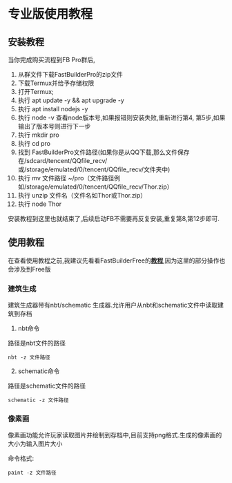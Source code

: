 # 专业版使用教程

## 安装教程

当你完成购买流程到FB Pro群后,

1. 从群文件下载FastBuilderPro的zip文件
2. 下载Termux并给予存储权限
3. 打开Termux;
4. 执行 apt update -y && apt upgrade -y 
5. 执行 apt install nodejs -y
6. 执行 node -v 查看node版本号,如果报错则安装失败,重新进行第4, 第5步,如果输出了版本号则进行下一步
7. 执行 mkdir pro
8. 执行 cd pro
9. 找到 FastBuilderPro文件路径(如果你是从QQ下载,那么文件保存在/sdcard/tencent/QQfile_recv/或/storage/emulated/0/tencent/QQfile_recv/文件夹中)
10. 执行 mv 文件路径 ~/pro（文件路径例如/storage/emulated/0/tencent/QQfile_recv/Thor.zip）
11. 执行 unzip 文件名（文件名如Thor或Thor.zip） 
12. 执行 node Thor

安装教程到这里也就结束了,后续启动FB不需要再反复安装,重复第8,第12步即可.

## 使用教程
在查看使用教程之前,我建议先看看FastBuilderFree的[**教程**](./tutorial.md),因为这里的部分操作也会涉及到Free版

### 建筑生成
建筑生成器带有nbt/schematic 生成器.允许用户从nbt和schematic文件中读取建筑到存档

1. nbt命令

路径是nbt文件的路径

`nbt -z 文件路径`

2. schematic命令

路径是schematic文件的路径

`schematic -z 文件路径`

### 像素画
像素画功能允许玩家读取图片并绘制到存档中,目前支持png格式.生成的像素画的大小为输入图片大小

命令格式: 

`paint -z 文件路径`

